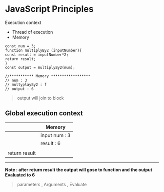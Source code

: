 # JavaScript Principles
Execution context
- Thread of execution
- Memory

```
const num = 3;
function multiplyBy2 (inputNumber){
const result = inputNumber*2;
return result;
}
const output = multiplyBy2(num);

//*********** Memory ******************
// num : 3
// multyplayBy2 : f
// output : 6

```
> output will join to block
## Global execution context
|  | Memory |
| ----------- | -----------
|  | input num : 3 | 
|  | result : 6 |
|  |  |
| return result |  |

---
**Note : after return result the output will gose to function and  the output Evaluated to 6**
> parameters , Arguments , Evaluate 
